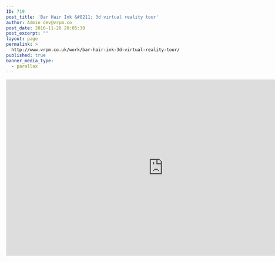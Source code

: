 ```yaml
---
ID: 719
post_title: 'Bar Hair Ink &#8211; 3d virtual reality tour'
author: Admin dev@vrpm.co
post_date: 2016-11-28 20:05:30
post_excerpt: ""
layout: page
permalink: >
  http://www.vrpm.co.uk/work/bar-hair-ink-3d-virtual-reality-tour/
published: true
banner_media_type:
  - parallax
---
```

<iframe src="https://my.matterport.com/show/?m=9UUrF2erx7q" width="853" height="480" frameborder="0" allowfullscreen="allowfullscreen"></iframe>
